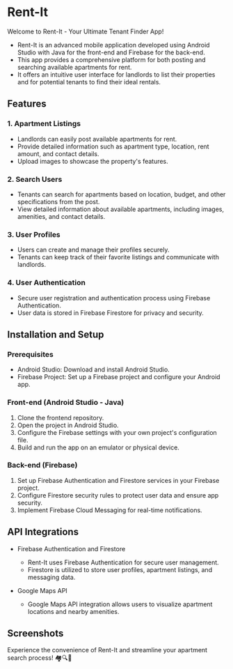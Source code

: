 # Rent-It

Welcome to Rent-It - Your Ultimate Tenant Finder App!

- Rent-It is an advanced mobile application developed using Android Studio with Java for the front-end and Firebase for the back-end.
- This app provides a comprehensive platform for both posting and searching available apartments for rent.
- It offers an intuitive user interface for landlords to list their properties and for potential tenants to find their ideal rentals.

## Features

### 1. Apartment Listings
- Landlords can easily post available apartments for rent.
- Provide detailed information such as apartment type, location, rent amount, and contact details.
- Upload images to showcase the property's features.

### 2. Search Users
- Tenants can search for apartments based on location, budget, and other specifications from the post.
- View detailed information about available apartments, including images, amenities, and contact details.

### 3. User Profiles
- Users can create and manage their profiles securely.
- Tenants can keep track of their favorite listings and communicate with landlords.

### 4. User Authentication
- Secure user registration and authentication process using Firebase Authentication.
- User data is stored in Firebase Firestore for privacy and security.

## Installation and Setup

### Prerequisites
- Android Studio: Download and install Android Studio.
- Firebase Project: Set up a Firebase project and configure your Android app.

### Front-end (Android Studio - Java)
1. Clone the frontend repository.
2. Open the project in Android Studio.
3. Configure the Firebase settings with your own project's configuration file.
4. Build and run the app on an emulator or physical device.

### Back-end (Firebase)
1. Set up Firebase Authentication and Firestore services in your Firebase project.
2. Configure Firestore security rules to protect user data and ensure app security.
3. Implement Firebase Cloud Messaging for real-time notifications.

## API Integrations

- Firebase Authentication and Firestore
  - Rent-It uses Firebase Authentication for secure user management.
  - Firestore is utilized to store user profiles, apartment listings, and messaging data.

- Google Maps API
  - Google Maps API integration allows users to visualize apartment locations and nearby amenities.

## Screenshots


Experience the convenience of Rent-It and streamline your apartment search process! 🏘🔍📱

